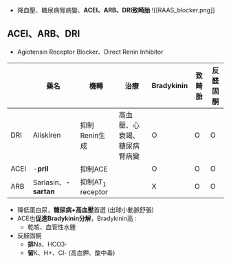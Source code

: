 - 降血壓、糖尿病腎病變、**ACEI、ARB、DRI致畸胎**
![[RAAS_blocker.png]]
## ACEI、ARB、DRI
- Agiotensin Receptor Blocker、Direct Renin Inhibitor

|      | 藥名             | 機轉             | 治療                         | Bradykinin | 致畸胎 | 反醛固酮 |
|------|------------------|------------------|------------------------------|------------|--------|----------|
| DRI  | Aliskiren        | 抑制Renin生成    | 高血壓、心衰竭、糖尿病腎病變 | O          | O      | O        |
| ACEI | -**pril**             | 抑制ACE          |                              | O          | O      | O        |
| ARB  | Sarlasin、**-sartan** | 抑制AT$_1$ receptor |                              | X          | O      | O        |
- 降低蛋白尿，**糖尿病+高血壓**首選 (出球小動脈舒張)
- ACE也**促進Bradykinin分解**，Bradykinin高 :
	- 乾咳、血管性水腫
- 反醛固酮
	- **排**Na、HCO3-
	- **留**K、H+、Cl- (高血鉀、酸中毒)